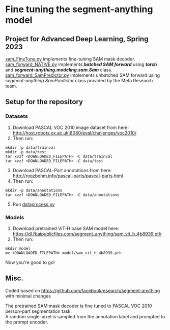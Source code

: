 # Fine tuning the segment-anything model
## Project for Advanced Deep Learning, Spring 2023  

[sam_FineTune.py](https://github.com/hyeonbeenlee/segment-anything-fine-tuning/blob/master/sam_FineTune.py) implements fine-tuning SAM mask decoder.  
[sam_forward_NATIVE.py](https://github.com/hyeonbeenlee/segment-anything-fine-tuning/blob/master/sam_forward_NATIVE.py) implements ***batched SAM forward*** using ***torch*** and ***segment-anything.modeling.sam.Sam*** class.  
[sam_forward_SamPredictor.py](https://github.com/hyeonbeenlee/segment-anything-fine-tuning/blob/master/sam_forward_SamPredictor.py) implements unbatched SAM forward using *segment-anything.SamPredictor* class provided by the Meta Research team.  

## Setup for the repository
### Datasets
1. Download PASCAL VOC 2010 image dataset from here: [http://host.robots.ox.ac.uk:8080/eval/challenges/voc2010/  ](http://host.robots.ox.ac.uk/pascal/VOC/voc2010/#devkit)   
2. Then run:
```
mkdir -p data/trainval
mkdir -p data/test
tar xvzf <DOWNLOADED_FILEPATH> -C data/trainval
tar xvzf <DOWNLOADED_FILEPATH> -C data/test
```


3. Download PASCAL-Part annotations from here: http://roozbehm.info/pascal-parts/pascal-parts.html  
4. Then run:
```
mkdir -p data/annotations
tar xvzf <DOWNLOADED_FILEPATH> -C data/annotations  
```
5. Run [dataprocess.py](https://github.com/hyeonbeenlee/segment-anything-fine-tuning/blob/master/dataprocess.py)

### Models
1. Download pretrained ViT-H base SAM model here: https://dl.fbaipublicfiles.com/segment_anything/sam_vit_h_4b8939.pth
2. Then run:
```
mkdir model
mv <DOWNLOADED_FILEPATH> model/sam_vit_h_4b8939.pth
```
Now you're good to go!

## Misc.
Coded based on https://github.com/facebookresearch/segment-anything with minimal changes

The pretrained SAM mask decoder is fine tuned to PASCAL VOC 2010 person-part segmentation task.  
A random single-pixel is sampled from the annotation label and prompted to the prompt encoder.
